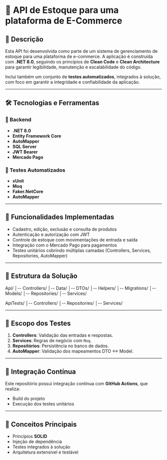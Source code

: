 # 🛒 API de Estoque para uma plataforma de E-Commerce


## 📄 Descrição

Esta API foi desenvolvida como parte de um sistema de gerenciamento de estoque para uma plataforma de e-commerce. 
A aplicação é construída com **.NET 8.0**, seguindo os princípios de **Clean Code** e **Clean Architecture** para garantir legibilidade, manutenção e escalabilidade do código.

Inclui também um conjunto de **testes automatizados**, integrados à solução, com foco em garantir a integridade e confiabilidade da aplicação.

---

## 🛠️ Tecnologias e Ferramentas

### 🧩 Backend
- **.NET 8.0**
- **Entity Framework Core**
- **AutoMapper**
- **SQL Server**
- **JWT Bearer**
- **Mercado Pago**

### 🧪 Testes Automatizados
- **xUnit**
- **Moq**
- **Faker.NetCore**
- **AutoMapper**

---

## 🚀 Funcionalidades Implementadas

- Cadastro, edição, exclusão e consulta de produtos
- Autenticação e autorização com JWT
- Controle de estoque com movimentações de entrada e saída
- Integração com o Mercado Pago para pagamentos
- Testes unitários cobrindo múltiplas camadas (Controllers, Services, Repositories, AutoMapper)

---

## 📂 Estrutura da Solução
Api/
│-- Controllers/
│-- Data/
│-- DTOs/
│-- Helpers/
│-- Migrations/
│-- Models/
│-- Repositories/
│-- Services/

ApiTests/
│-- Controllers/
│-- Repositories/
│-- Services/

---

## 🧪 Escopo dos Testes

1. **Controllers**: Validação das entradas e respostas.
2. **Services**: Regras de negócio com `Moq`.
3. **Repositórios**: Persistência no banco de dados.
4. **AutoMapper**: Validação dos mapeamentos DTO <-> Model.

---

## 🔁 Integração Contínua

Este repositório possui integração contínua com **GitHub Actions**, que realiza:

- Build do projeto
- Execução dos testes unitários

---

## 🌟 Conceitos Principais

- Princípios **SOLID**
- Injeção de dependência
- Testes integrados à solução
- Arquitetura extensível e testável
